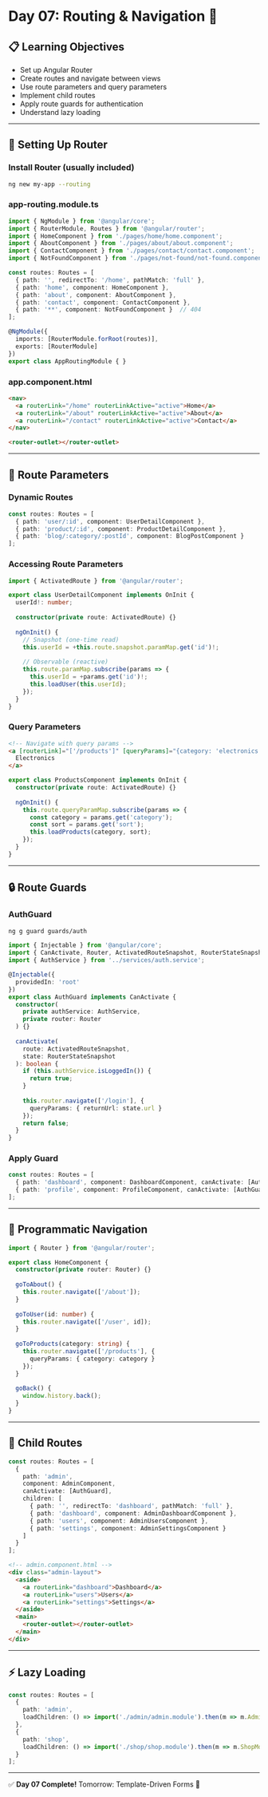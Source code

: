 # Day 07: Routing & Navigation 🧭

## 📋 Learning Objectives
- Set up Angular Router
- Create routes and navigate between views
- Use route parameters and query parameters
- Implement child routes
- Apply route guards for authentication
- Understand lazy loading

---

## 🚀 Setting Up Router

### Install Router (usually included)
```bash
ng new my-app --routing
```

### app-routing.module.ts
```typescript
import { NgModule } from '@angular/core';
import { RouterModule, Routes } from '@angular/router';
import { HomeComponent } from './pages/home/home.component';
import { AboutComponent } from './pages/about/about.component';
import { ContactComponent } from './pages/contact/contact.component';
import { NotFoundComponent } from './pages/not-found/not-found.component';

const routes: Routes = [
  { path: '', redirectTo: '/home', pathMatch: 'full' },
  { path: 'home', component: HomeComponent },
  { path: 'about', component: AboutComponent },
  { path: 'contact', component: ContactComponent },
  { path: '**', component: NotFoundComponent }  // 404
];

@NgModule({
  imports: [RouterModule.forRoot(routes)],
  exports: [RouterModule]
})
export class AppRoutingModule { }
```

### app.component.html
```html
<nav>
  <a routerLink="/home" routerLinkActive="active">Home</a>
  <a routerLink="/about" routerLinkActive="active">About</a>
  <a routerLink="/contact" routerLinkActive="active">Contact</a>
</nav>

<router-outlet></router-outlet>
```

---

## 🎯 Route Parameters

### Dynamic Routes
```typescript
const routes: Routes = [
  { path: 'user/:id', component: UserDetailComponent },
  { path: 'product/:id', component: ProductDetailComponent },
  { path: 'blog/:category/:postId', component: BlogPostComponent }
];
```

### Accessing Route Parameters
```typescript
import { ActivatedRoute } from '@angular/router';

export class UserDetailComponent implements OnInit {
  userId!: number;
  
  constructor(private route: ActivatedRoute) {}
  
  ngOnInit() {
    // Snapshot (one-time read)
    this.userId = +this.route.snapshot.paramMap.get('id')!;
    
    // Observable (reactive)
    this.route.paramMap.subscribe(params => {
      this.userId = +params.get('id')!;
      this.loadUser(this.userId);
    });
  }
}
```

### Query Parameters
```html
<!-- Navigate with query params -->
<a [routerLink]="['/products']" [queryParams]="{category: 'electronics', sort: 'price'}">
  Electronics
</a>
```

```typescript
export class ProductsComponent implements OnInit {
  constructor(private route: ActivatedRoute) {}
  
  ngOnInit() {
    this.route.queryParamMap.subscribe(params => {
      const category = params.get('category');
      const sort = params.get('sort');
      this.loadProducts(category, sort);
    });
  }
}
```

---

## 🔒 Route Guards

### AuthGuard
```bash
ng g guard guards/auth
```

```typescript
import { Injectable } from '@angular/core';
import { CanActivate, Router, ActivatedRouteSnapshot, RouterStateSnapshot } from '@angular/router';
import { AuthService } from '../services/auth.service';

@Injectable({
  providedIn: 'root'
})
export class AuthGuard implements CanActivate {
  constructor(
    private authService: AuthService,
    private router: Router
  ) {}
  
  canActivate(
    route: ActivatedRouteSnapshot,
    state: RouterStateSnapshot
  ): boolean {
    if (this.authService.isLoggedIn()) {
      return true;
    }
    
    this.router.navigate(['/login'], {
      queryParams: { returnUrl: state.url }
    });
    return false;
  }
}
```

### Apply Guard
```typescript
const routes: Routes = [
  { path: 'dashboard', component: DashboardComponent, canActivate: [AuthGuard] },
  { path: 'profile', component: ProfileComponent, canActivate: [AuthGuard] }
];
```

---

## 🎯 Programmatic Navigation

```typescript
import { Router } from '@angular/router';

export class HomeComponent {
  constructor(private router: Router) {}
  
  goToAbout() {
    this.router.navigate(['/about']);
  }
  
  goToUser(id: number) {
    this.router.navigate(['/user', id]);
  }
  
  goToProducts(category: string) {
    this.router.navigate(['/products'], {
      queryParams: { category: category }
    });
  }
  
  goBack() {
    window.history.back();
  }
}
```

---

## 🌳 Child Routes

```typescript
const routes: Routes = [
  {
    path: 'admin',
    component: AdminComponent,
    canActivate: [AuthGuard],
    children: [
      { path: '', redirectTo: 'dashboard', pathMatch: 'full' },
      { path: 'dashboard', component: AdminDashboardComponent },
      { path: 'users', component: AdminUsersComponent },
      { path: 'settings', component: AdminSettingsComponent }
    ]
  }
];
```

```html
<!-- admin.component.html -->
<div class="admin-layout">
  <aside>
    <a routerLink="dashboard">Dashboard</a>
    <a routerLink="users">Users</a>
    <a routerLink="settings">Settings</a>
  </aside>
  <main>
    <router-outlet></router-outlet>
  </main>
</div>
```

---

## ⚡ Lazy Loading

```typescript
const routes: Routes = [
  {
    path: 'admin',
    loadChildren: () => import('./admin/admin.module').then(m => m.AdminModule)
  },
  {
    path: 'shop',
    loadChildren: () => import('./shop/shop.module').then(m => m.ShopModule)
  }
];
```

---

✅ **Day 07 Complete!** Tomorrow: Template-Driven Forms 📝
